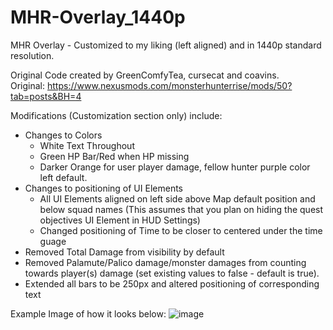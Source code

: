 # MHR-Overlay_1440p
MHR Overlay - Customized to my liking (left aligned) and in 1440p standard resolution.

Original Code created by GreenComfyTea, cursecat and coavins.   
Original: https://www.nexusmods.com/monsterhunterrise/mods/50?tab=posts&BH=4

Modifications (Customization section only) include:
- Changes to Colors
  - White Text Throughout
  - Green HP Bar/Red when HP missing
  - Darker Orange for user player damage, fellow hunter purple color left default.
- Changes to positioning of UI Elements
  - All UI Elements aligned on left side above Map default position and below squad names (This assumes that you plan on hiding the quest objectives UI Element in HUD Settings)
  - Changed positioning of Time to be closer to centered under the time guage
- Removed Total Damage from visibility by default
- Removed Palamute/Palico damage/monster damages from counting towards player(s) damage (set existing values to false - default is true).
- Extended all bars to be 250px and altered positioning of corresponding text

Example Image of how it looks below:
![image](https://user-images.githubusercontent.com/98252692/150668982-a0aba55e-460d-4631-8072-fa767a3a4401.png)
